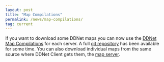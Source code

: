 ```yaml
---
layout: post
title: "Map Compilations"
permalink: /news/map-compilations/
tag: current
---
```

If you want to download some DDNet maps you can now use the [DDNet Map Compilations](https://maps.ddnet.org/compilations/) for each server. A full [git repository](https://github.com/ddnet/ddnet-maps) has been available for some time. You can also download individual maps from the same source where DDNet Client gets them, the [map server](https://maps.ddnet.org/).
